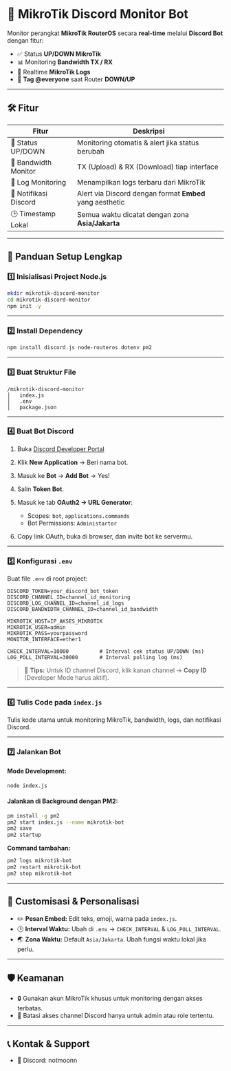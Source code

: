 # 📡 MikroTik Discord Monitor Bot

Monitor perangkat **MikroTik RouterOS** secara **real-time** melalui **Discord Bot** dengan fitur:

* ✅ Status **UP/DOWN MikroTik**
* 📊 Monitoring **Bandwidth TX / RX**
* 📝 Realtime **MikroTik Logs**
* 🔔 **Tag @everyone** saat Router **DOWN/UP**

---

## 🛠️ Fitur

| Fitur                 | Deskripsi                                                |
| --------------------- | -------------------------------------------------------- |
| 🔄 Status UP/DOWN     | Monitoring otomatis & alert jika status berubah          |
| 📡 Bandwidth Monitor  | TX (Upload) & RX (Download) tiap interface               |
| 📜 Log Monitoring     | Menampilkan logs terbaru dari MikroTik                   |
| 📣 Notifikasi Discord | Alert via Discord dengan format **Embed** yang aesthetic |
| 🕒 Timestamp Lokal    | Semua waktu dicatat dengan zona **Asia/Jakarta**         |

---

## 🚀 Panduan Setup Lengkap

### 1️⃣ Inisialisasi Project Node.js

```bash
mkdir mikrotik-discord-monitor
cd mikrotik-discord-monitor
npm init -y
```

---

### 2️⃣ Install Dependency

```bash
npm install discord.js node-routeros dotenv pm2
```

---

### 3️⃣ Buat Struktur File

```
/mikrotik-discord-monitor
│   index.js
│   .env
│   package.json
```

---

### 4️⃣ Buat Bot Discord

1. Buka [Discord Developer Portal](https://discord.com/developers/applications)
2. Klik **New Application** → Beri nama bot.
3. Masuk ke **Bot** → **Add Bot** → Yes!
4. Salin **Token Bot**.
5. Masuk ke tab **OAuth2 → URL Generator**:

   * Scopes: `bot`, `applications.commands`
   * Bot Permissions: `Administartor`
6. Copy link OAuth, buka di browser, dan invite bot ke servermu.

---

### 5️⃣ Konfigurasi `.env`

Buat file `.env` di root project:

```env
DISCORD_TOKEN=your_discord_bot_token
DISCORD_CHANNEL_ID=channel_id_monitoring
DISCORD_LOG_CHANNEL_ID=channel_id_logs
DISCORD_BANDWIDTH_CHANNEL_ID=channel_id_bandwidth

MIKROTIK_HOST=IP_AKSES_MIKROTIK
MIKROTIK_USER=admin
MIKROTIK_PASS=yourpassword
MONITOR_INTERFACE=ether1

CHECK_INTERVAL=10000          # Interval cek status UP/DOWN (ms)
LOG_POLL_INTERVAL=30000       # Interval polling log (ms)
```

> 🎯 **Tips:** Untuk ID channel Discord, klik kanan channel → **Copy ID** (Developer Mode harus aktif).

---

### 6️⃣ Tulis Code pada `index.js`

Tulis kode utama untuk monitoring MikroTik, bandwidth, logs, dan notifikasi Discord.

---

### 7️⃣ Jalankan Bot

#### Mode Development:

```bash
node index.js
```

#### Jalankan di Background dengan PM2:

```bash
pm install -g pm2
pm2 start index.js --name mikrotik-bot
pm2 save
pm2 startup
```

**Command tambahan:**

```bash
pm2 logs mikrotik-bot
pm2 restart mikrotik-bot
pm2 stop mikrotik-bot
```

---

## 🎨 Customisasi & Personalisasi

* ✏️ **Pesan Embed:** Edit teks, emoji, warna pada `index.js`.
* 🕒 **Interval Waktu:** Ubah di `.env` → `CHECK_INTERVAL` & `LOG_POLL_INTERVAL`.
* 🌏 **Zona Waktu:** Default `Asia/Jakarta`. Ubah fungsi waktu lokal jika perlu.

---

## 🛡️ Keamanan

* 🔒 Gunakan akun MikroTik khusus untuk monitoring dengan akses terbatas.
* 🔐 Batasi akses channel Discord hanya untuk admin atau role tertentu.

---

## 📞 Kontak & Support

* 💬 Discord: notmoonn
